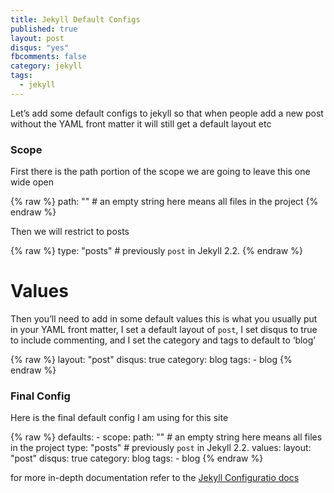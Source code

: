 ```yaml
---
title: Jekyll Default Configs
published: true
layout: post
disqus: "yes"
fbcomments: false
category: jekyll
tags: 
  - jekyll
---
```



Let’s add some default configs to jekyll so that when people add a new post without the YAML front matter it will still get a default layout etc

### Scope

First there is the path portion of the scope we are going to leave this one wide open 

{% raw  %}
        path: "" # an empty string here means all files in the project
{% endraw  %}

Then we will restrict to posts

{% raw  %}
        type: "posts" # previously `post` in Jekyll 2.2.
{% endraw  %}

# Values

Then you’ll need to add in some default values this is what you usually put in your YAML front matter, I set a default layout of `post`, I set disqus to true to include commenting, and I set the category and tags to default to ‘blog’

{% raw  %}
      layout: "post"
      disqus: true
      category: blog
      tags:
        - blog
{% endraw  %}

### Final Config

Here is the final default config I am using for this site

{% raw  %}
      defaults:
        -
          scope:
            path: "" # an empty string here means all files in the project
            type: "posts" # previously `post` in Jekyll 2.2.
          values:
            layout: "post"
            disqus: true
            category: blog
            tags:
              - blog
{% endraw  %}


for more in-depth documentation refer to the [Jekyll Configuratio docs](http://jekyllrb.com/docs/configuration/)
